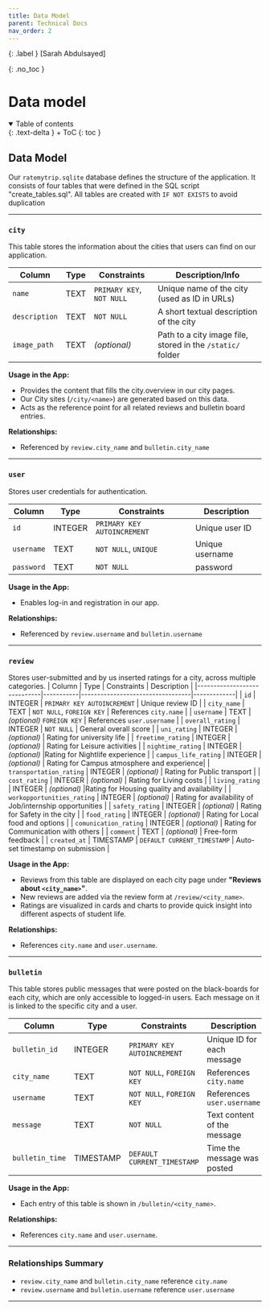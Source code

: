 ```yaml
---
title: Data Model
parent: Technical Docs
nav_order: 2
---
```


{: .label }
[Sarah Abdulsayed]

{: .no_toc }
# Data model

<details open markdown="block">
{: .text-delta }
<summary>Table of contents</summary>
+ ToC
{: toc }
</details>

## Data Model

Our `ratemytrip.sqlite` database defines the structure of the application. It consists of four tables that were defined in the SQL script "create_tables.sql".
All tables are created with `IF NOT EXISTS` to avoid duplication

---

### `city`
This table stores the information about the cities that users can find on our application. 

| Column       | Type | Constraints                    | Description/Info |
|--------------|------|--------------------------------|-------------|
| `name`       | TEXT | `PRIMARY KEY`, `NOT NULL`      | Unique name of the city (used as ID in URLs) |
| `description`| TEXT | `NOT NULL`                     | A short textual description of the city |
| `image_path` | TEXT | *(optional)*                       | Path to a city image file, stored in the `/static/` folder |


**Usage in the App:**
- Provides the content that fills the city.overview in our city pages.
- Our City sites (`/city/<name>`) are generated based on this data.
- Acts as the reference point for all related reviews and bulletin board entries.


**Relationships:**
- Referenced by `review.city_name` and `bulletin.city_name`



---

### `user`
Stores user credentials for authentication.

| Column     | Type     | Constraints                          | Description |
|------------|----------|--------------------------------------|-------------|
| `id`       | INTEGER  | `PRIMARY KEY AUTOINCREMENT`          | Unique user ID |
| `username` | TEXT     | `NOT NULL`, `UNIQUE`                 | Unique username |
| `password` | TEXT     | `NOT NULL`                           | password  |

**Usage in the App:**
- Enables log-in and registration in our app.

**Relationships:**
- Referenced by `review.username` and `bulletin.username`


---

### `review`
Stores user-submitted and by us inserted ratings for a city, across multiple categories.
| Column                      | Type      | Constraints                     | Description |
|-----------------------------|-----------|----------------------------------|-------------|
| `id`                        | INTEGER   | `PRIMARY KEY AUTOINCREMENT`      | Unique review ID |
| `city_name`                 | TEXT      | `NOT NULL`, `FOREIGN KEY`       | References `city.name` |
| `username`                  | TEXT      | *(optional)* `FOREIGN KEY`      | References `user.username` |
| `overall_rating`            | INTEGER   | `NOT NULL`                       | General overall score |
| `uni_rating`                | INTEGER   | *(optional)*                     | Rating for university life |
| `freetime_rating`           | INTEGER   | *(optional)*                     | Rating for Leisure activities |
| `nightime_rating`           | INTEGER   | *(optional)*                     |Rating for  Nightlife experience |
| `campus_life_rating`        | INTEGER   | *(optional)*                     | Rating for Campus atmosphere and experience|
| `transportation_rating`     | INTEGER   | *(optional)*                     | Rating for Public transport |
| `cost_rating`               | INTEGER   | *(optional)*                     | Rating for Living costs |
| `living_rating`             | INTEGER   | *(optional)*                     |Rating for Housing quality and availability |
| `workopportunities_rating`  | INTEGER   | *(optional)*                     | Rating for availability of  Job/internship opportunities |
| `safety_rating`             | INTEGER   | *(optional)*                     | Rating for  Safety in the city |
| `food_rating`               | INTEGER   | *(optional)*                     | Rating for  Local food and options |
| `comunication_rating`       | INTEGER   | *(optional)*                     | Rating for  Communication with others  |
| `comment`                   | TEXT      | *(optional)*                     | Free-form feedback |
| `created_at`                | TIMESTAMP | `DEFAULT CURRENT_TIMESTAMP`      | Auto-set timestamp on submission |

**Usage in the App:**
- Reviews from this table are displayed on each city page under **"Reviews about `<city_name>`"**.
- New reviews are added via the review form at `/review/<city_name>`.
- Ratings are visualized in cards and charts to provide quick insight into different aspects of student life.

**Relationships:**
- References `city.name` and `user.username`.


---

### `bulletin`
This table stores public messages that were posted on the black-boards for each city, which are only accessible to logged-in users. Each message on it is linked to the specific city and a user.

| Column         | Type      | Constraints                     | Description |
|----------------|-----------|----------------------------------|-------------|
| `bulletin_id`  | INTEGER   | `PRIMARY KEY AUTOINCREMENT`      | Unique ID for each message |
| `city_name`    | TEXT      | `NOT NULL`, `FOREIGN KEY`       | References `city.name` |
| `username`     | TEXT      | `NOT NULL`, `FOREIGN KEY`       | References `user.username` |
| `message`      | TEXT      | `NOT NULL`                       | Text content of the message |
| `bulletin_time`| TIMESTAMP | `DEFAULT CURRENT_TIMESTAMP`      | Time the message was posted |

**Usage in the App:**
- Each entry of this table is shown in  `/bulletin/<city_name>`.

**Relationships:**
- References `city.name` and `user.username`.

---
### Relationships Summary

- `review.city_name` and `bulletin.city_name` reference `city.name`
- `review.username` and `bulletin.username` reference `user.username`

--- 